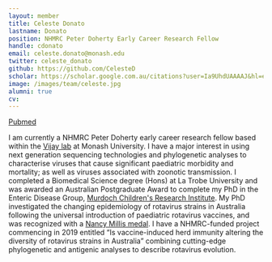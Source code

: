 ```yaml
---
layout: member
title: Celeste Donato
lastname: Donato
position: NHMRC Peter Doherty Early Career Research Fellow
handle: cdonato
email: celeste.donato@monash.edu
twitter: celeste_donato
github: https://github.com/CelesteD
scholar: https://scholar.google.com.au/citations?user=Ia9UhdUAAAAJ&hl=en
image: /images/team/celeste.jpg
alumni: true
cv:
---
```


[Pubmed](http://www.ncbi.nlm.nih.gov/pubmed/?term=Donato+Celeste%5Bau%5D)

I am currently a NHMRC Peter Doherty early career research fellow based within the [Vijay lab](http://www.vjlab.io/) at Monash University. I have a major interest in using next generation sequencing technologies and phylogenetic analyses to characterise viruses that cause significant paediatric morbidity and mortality; as well as viruses associated with zoonotic transmission. I completed a Biomedical Science degree (Hons) at La Trobe University and was awarded an Australian Postgraduate Award to complete my PhD in the Enteric Disease Group, [Murdoch Children's Research Institute](https://www.mcri.edu.au/research/themes/infection-and-immunity/enteric-diseases). My PhD investigated the changing epidemiology of rotavirus strains in Australia following the universal introduction of paediatric rotavirus vaccines, and was recognized with a [Nancy Millis medal](https://www.latrobe.edu.au/researchers/grs/hdr/thesis-submission/nancy-millis-award). I have a NHMRC-funded project commencing in 2019 entitled “Is vaccine-induced herd immunity altering the diversity of rotavirus strains in Australia” combining cutting-edge phylogenetic and antigenic analyses to describe rotavirus evolution.
